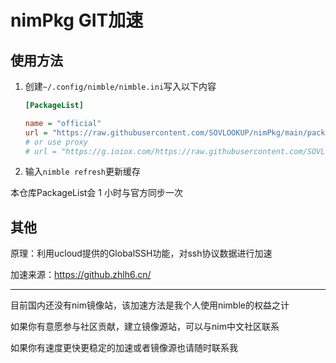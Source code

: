  # nimPkg GIT加速

## 使用方法

1. 创建`~/.config/nimble/nimble.ini`写入以下内容

   ```ini
   [PackageList]
   
   name = "official"
   url = "https://raw.githubusercontent.com/SOVLOOKUP/nimPkg/main/packages.json" 
   # or use proxy
   # url = "https://g.ioiox.com/https://raw.githubusercontent.com/SOVLOOKUP/nimPkg/main/packages.json"
   ```

2. 输入`nimble refresh`更新缓存

本仓库PackageList会 1 小时与官方同步一次

## 其他

原理：利用ucloud提供的GlobalSSH功能，对ssh协议数据进行加速

加速来源：https://github.zhlh6.cn/

---



目前国内还没有nim镜像站，该加速方法是我个人使用nimble的权益之计

如果你有意愿参与社区贡献，建立镜像源站，可以与nim中文社区联系

如果你有速度更快更稳定的加速或者镜像源也请随时联系我


